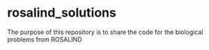 # rosalind_solutions
The purpose of this repository is to share the code for the biological problems from ROSALIND

